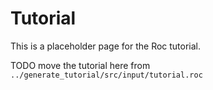 # Tutorial

This is a placeholder page for the Roc tutorial.
 
TODO move the tutorial here from `../generate_tutorial/src/input/tutorial.roc`